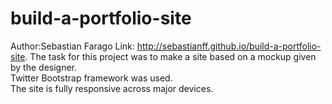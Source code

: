 # build-a-portfolio-site
Author:Sebastian Farago
Link: http://sebastianff.github.io/build-a-portfolio-site.
The task for this project was to make a site based on a mockup given by the designer.</br>
Twitter Bootstrap framework was used.</br>
The site is fully responsive across major devices.</br>
